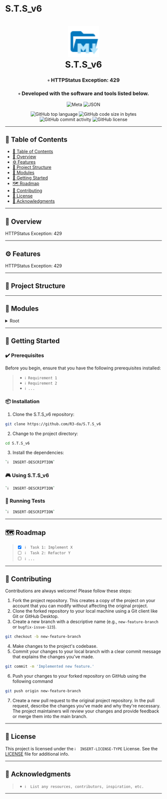# S.T.S_v6
<div align="center">
<h1 align="center">
<img src="https://raw.githubusercontent.com/PKief/vscode-material-icon-theme/ec559a9f6bfd399b82bb44393651661b08aaf7ba/icons/folder-markdown-open.svg" width="100" />
<br>S.T.S_v6
</h1>
<h3>◦ HTTPStatus Exception: 429</h3>
<h3>◦ Developed with the software and tools listed below.</h3>

<p align="center">
<img src="https://img.shields.io/badge/Meta-0467DF.svg?style&logo=Meta&logoColor=white" alt="Meta" />
<img src="https://img.shields.io/badge/JSON-000000.svg?style&logo=JSON&logoColor=white" alt="JSON" />
</p>
<img src="https://img.shields.io/github/languages/top/R3-da/S.T.S_v6?style&color=5D6D7E" alt="GitHub top language" />
<img src="https://img.shields.io/github/languages/code-size/R3-da/S.T.S_v6?style&color=5D6D7E" alt="GitHub code size in bytes" />
<img src="https://img.shields.io/github/commit-activity/m/R3-da/S.T.S_v6?style&color=5D6D7E" alt="GitHub commit activity" />
<img src="https://img.shields.io/github/license/R3-da/S.T.S_v6?style&color=5D6D7E" alt="GitHub license" />
</div>

---

## 📒 Table of Contents
- [📒 Table of Contents](#-table-of-contents)
- [📍 Overview](#-overview)
- [⚙️ Features](#-features)
- [📂 Project Structure](#project-structure)
- [🧩 Modules](#modules)
- [🚀 Getting Started](#-getting-started)
- [🗺 Roadmap](#-roadmap)
- [🤝 Contributing](#-contributing)
- [📄 License](#-license)
- [👏 Acknowledgments](#-acknowledgments)

---


## 📍 Overview

HTTPStatus Exception: 429

---

## ⚙️ Features

HTTPStatus Exception: 429

---


## 📂 Project Structure




---

## 🧩 Modules

<details closed><summary>Root</summary>

| File                                                                                                                       | Summary                   |
| ---                                                                                                                        | ---                       |
| [Carpet 2.png.meta](https://github.com/R3-da/S.T.S_v6/blob/main/Assets\Carpet 2.png.meta)                                  | HTTPStatus Exception: 429 |
| [GameComponent.meta](https://github.com/R3-da/S.T.S_v6/blob/main/Assets\GameComponent.meta)                                | HTTPStatus Exception: 429 |
| [Scene.unity.meta](https://github.com/R3-da/S.T.S_v6/blob/main/Assets\Scene.unity.meta)                                    | HTTPStatus Exception: 429 |
| [SceneSettings.lighting.meta](https://github.com/R3-da/S.T.S_v6/blob/main/Assets\SceneSettings.lighting.meta)              | HTTPStatus Exception: 429 |
| [Script.meta](https://github.com/R3-da/S.T.S_v6/blob/main/Assets\Script.meta)                                              | HTTPStatus Exception: 429 |
| [B.G.meta](https://github.com/R3-da/S.T.S_v6/blob/main/Assets\GameComponent\B.G.meta)                                      | HTTPStatus Exception: 429 |
| [Carpet.meta](https://github.com/R3-da/S.T.S_v6/blob/main/Assets\GameComponent\Carpet.meta)                                | HTTPStatus Exception: 429 |
| [Shapes.meta](https://github.com/R3-da/S.T.S_v6/blob/main/Assets\GameComponent\Shapes.meta)                                | HTTPStatus Exception: 429 |
| [BG.UNITY.png.meta](https://github.com/R3-da/S.T.S_v6/blob/main/Assets\GameComponent\B.G\BG.UNITY.png.meta)                | HTTPStatus Exception: 429 |
| [Target.png.meta](https://github.com/R3-da/S.T.S_v6/blob/main/Assets\GameComponent\B.G\Target.png.meta)                    | HTTPStatus Exception: 429 |
| [Carpet 1.png.meta](https://github.com/R3-da/S.T.S_v6/blob/main/Assets\GameComponent\Carpet\Carpet 1.png.meta)             | HTTPStatus Exception: 429 |
| [Carpet 2.png.meta](https://github.com/R3-da/S.T.S_v6/blob/main/Assets\GameComponent\Carpet\Carpet 2.png.meta)             | HTTPStatus Exception: 429 |
| [Markers.png.meta](https://github.com/R3-da/S.T.S_v6/blob/main/Assets\GameComponent\Carpet\Markers.png.meta)               | HTTPStatus Exception: 429 |
| [Cube_en.png.meta](https://github.com/R3-da/S.T.S_v6/blob/main/Assets\GameComponent\Shapes\Cube_en.png.meta)               | HTTPStatus Exception: 429 |
| [Cylendre_en 1.png.meta](https://github.com/R3-da/S.T.S_v6/blob/main/Assets\GameComponent\Shapes\Cylendre_en 1.png.meta)   | HTTPStatus Exception: 429 |
| [losange.png.meta](https://github.com/R3-da/S.T.S_v6/blob/main/Assets\GameComponent\Shapes\losange.png.meta)               | HTTPStatus Exception: 429 |
| [Pentagone_en 1.png.meta](https://github.com/R3-da/S.T.S_v6/blob/main/Assets\GameComponent\Shapes\Pentagone_en 1.png.meta) | HTTPStatus Exception: 429 |
| [Pyramid_en 1.png.meta](https://github.com/R3-da/S.T.S_v6/blob/main/Assets\GameComponent\Shapes\Pyramid_en 1.png.meta)     | HTTPStatus Exception: 429 |
| [Shapes_Move.cs](https://github.com/R3-da/S.T.S_v6/blob/main/Assets\Script\Shapes_Move.cs)                                 | HTTPStatus Exception: 429 |
| [Shapes_Move.cs.meta](https://github.com/R3-da/S.T.S_v6/blob/main/Assets\Script\Shapes_Move.cs.meta)                       | HTTPStatus Exception: 429 |
| [Shape_Properties.cs](https://github.com/R3-da/S.T.S_v6/blob/main/Assets\Script\Shape_Properties.cs)                       | HTTPStatus Exception: 429 |
| [Shape_Properties.cs.meta](https://github.com/R3-da/S.T.S_v6/blob/main/Assets\Script\Shape_Properties.cs.meta)             | HTTPStatus Exception: 429 |
| [PackageManagerSettings.asset](https://github.com/R3-da/S.T.S_v6/blob/main/ProjectSettings\PackageManagerSettings.asset)   | HTTPStatus Exception: 429 |
| [PresetManager.asset](https://github.com/R3-da/S.T.S_v6/blob/main/ProjectSettings\PresetManager.asset)                     | HTTPStatus Exception: 429 |
| [VersionControlSettings.asset](https://github.com/R3-da/S.T.S_v6/blob/main/ProjectSettings\VersionControlSettings.asset)   | HTTPStatus Exception: 429 |
| [VFXManager.asset](https://github.com/R3-da/S.T.S_v6/blob/main/ProjectSettings\VFXManager.asset)                           | HTTPStatus Exception: 429 |

</details>

---

## 🚀 Getting Started

### ✔️ Prerequisites

Before you begin, ensure that you have the following prerequisites installed:
> - `ℹ️ Requirement 1`
> - `ℹ️ Requirement 2`
> - `ℹ️ ...`

### 📦 Installation

1. Clone the S.T.S_v6 repository:
```sh
git clone https://github.com/R3-da/S.T.S_v6
```

2. Change to the project directory:
```sh
cd S.T.S_v6
```

3. Install the dependencies:
```sh
`ℹ️  INSERT-DESCRIPTION`
```

### 🎮 Using S.T.S_v6

```sh
`ℹ️  INSERT-DESCRIPTION`
```

### 🧪 Running Tests
```sh
`ℹ️  INSERT-DESCRIPTION`
```

---


## 🗺 Roadmap

> - [X] `ℹ️  Task 1: Implement X`
> - [ ] `ℹ️  Task 2: Refactor Y`
> - [ ] `ℹ️ ...`


---

## 🤝 Contributing

Contributions are always welcome! Please follow these steps:
1. Fork the project repository. This creates a copy of the project on your account that you can modify without affecting the original project.
2. Clone the forked repository to your local machine using a Git client like Git or GitHub Desktop.
3. Create a new branch with a descriptive name (e.g., `new-feature-branch` or `bugfix-issue-123`).
```sh
git checkout -b new-feature-branch
```
4. Make changes to the project's codebase.
5. Commit your changes to your local branch with a clear commit message that explains the changes you've made.
```sh
git commit -m 'Implemented new feature.'
```
6. Push your changes to your forked repository on GitHub using the following command
```sh
git push origin new-feature-branch
```
7. Create a new pull request to the original project repository. In the pull request, describe the changes you've made and why they're necessary.
The project maintainers will review your changes and provide feedback or merge them into the main branch.

---

## 📄 License

This project is licensed under the `ℹ️  INSERT-LICENSE-TYPE` License. See the [LICENSE](https://docs.github.com/en/communities/setting-up-your-project-for-healthy-contributions/adding-a-license-to-a-repository) file for additional info.

---

## 👏 Acknowledgments

> - `ℹ️  List any resources, contributors, inspiration, etc.`

---
